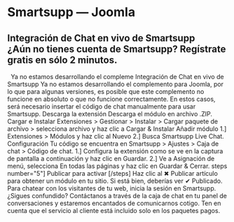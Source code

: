 # Smartsupp — Joomla
## Integración de Chat en vivo de Smartsupp ¿Aún no tienes cuenta de Smartsupp? Regístrate gratis en sólo 2 minutos.
  Ya no estamos desarrollando el compleme
Integración de Chat en vivo de Smartsupp
Ya no estamos desarrollando el complemento para Joomla, por lo que para algunas versiones, es posible que este complemento no funcione en absoluto o que no funcione correctamente. En estos casos, será necesario insertar el código de chat manualmente para usar Smartsupp.
Descarga la extensión
Descarga el módulo en archivo .ZIP.
Cargar e Instalar
Extensiones > Gestionar > Instalar > Cargar paquete de archivo > selecciona archivo y haz clic a Cargar & Instalar
Añadir módulo
1.] Extensiones > Módulos y haz clic al Nuevo
2.] Busca Smartsupp Live Chat.
Configuración
Tu código se encuentra en Smartsupp > Ajustes > Caja de chat > Código de chat.
1.] Configura la extensión como se ve en la captura de pantalla a continuación y haz clic en Guardar.
2.] Ve a Asignación de menú, selecciona En todas las páginas y haz clic en Guardar & Cerrar.
steps number="5"] Publicar para activar [/steps]
Haz clic al ✖ Publicar artículo para obtener un módulo en tu sitio. Si está bien, deberías ver ✔ Publicado.
Para chatear con los visitantes de tu web, inicia la sesión en Smartsupp.
¿Sigues confundido? Contáctanos a través de la caja de chat en tu panel de conversaciones y estaremos encantados de comunicarnos cotigo. Ten en cuenta que el servicio al cliente está incluido solo en los paquetes pagos.


